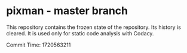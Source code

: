 # pixman - master branch

This repository contains the frozen state of the repository.
Its history is cleared. It is used only for static code
analysis with Codacy.

Commit Time: 1720563211